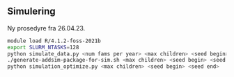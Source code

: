 ## Simulering
Ny prosedyre fra 26.04.23.

```bash
module load R/4.1.2-foss-2021b
export SLURM_NTASKS=128
python simulate_data.py <num fams per year> <max children> <seed begin> <seed end>
./generate-addsim-package-for-sim.sh <max children> <seed begin> <seed end>
python simulation_optimize.py <max children> <seed begin> <seed end>
```
